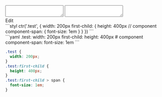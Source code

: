 <div data-size="230" class="code-cont" data-example="component">
    <div class="code">
        <div class="code-wrap">
            <textarea id="stylus"></textarea>
            <textarea id="css"></textarea>
            <div class="edit-code">
                <span>Edit</span>
            </div>
        </div>
    </div>
</div>


<div data-size="230" data-examples="stylus"></div>
```styl
ctr('.test', {
  width: 200px
  first-child: {
    height: 400px
    // component
    component-span: {
      font-size: 1em
    }
  }
})
```

<div data-size="230" data-examples="yaml"></div>
```yaml
.test:
  width: 200px
  first-child:
    height: 400px
    # component
    component-span:
      font-size: 1em
```

```css
.test {
  width: 200px;
}
.test:first-child {
  height: 400px;
}
.test:first-child > span {
  font-size: 1em;
}
```
<div class="cf"></div>
